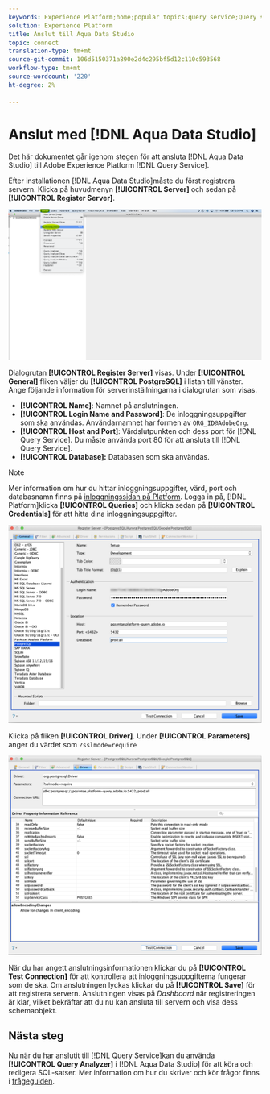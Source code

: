 ```yaml
---
keywords: Experience Platform;home;popular topics;query service;Query service;Aqua Data Studio;Aqua data studio;connect to query service;
solution: Experience Platform
title: Anslut till Aqua Data Studio
topic: connect
translation-type: tm+mt
source-git-commit: 106d5150371a890e2d4c295bf5d12c110c593568
workflow-type: tm+mt
source-wordcount: '220'
ht-degree: 2%

---
```



# Anslut med [!DNL Aqua Data Studio]

Det här dokumentet går igenom stegen för att ansluta [!DNL Aqua Data Studio] till Adobe Experience Platform [!DNL Query Service].

Efter installationen [!DNL Aqua Data Studio]måste du först registrera servern. Klicka på huvudmenyn **[!UICONTROL Server]** och sedan på **[!UICONTROL Register Server]**.

![](../images/clients/aqua-data-studio/register-server.png)

Dialogrutan **[!UICONTROL Register Server]** visas. Under **[!UICONTROL General]** fliken väljer du **[!UICONTROL PostgreSQL]** i listan till vänster. Ange följande information för serverinställningarna i dialogrutan som visas.

- **[!UICONTROL Name]**: Namnet på anslutningen.
- **[!UICONTROL Login Name and Password]**: De inloggningsuppgifter som ska användas. Användarnamnet har formen av `ORG_ID@AdobeOrg`.
- **[!UICONTROL Host and Port]**: Värdslutpunkten och dess port för [!DNL Query Service]. Du måste använda port 80 för att ansluta till [!DNL Query Service].
- **[!UICONTROL Database]:** Databasen som ska användas.

>[!NOTE]
>
>Mer information om hur du hittar inloggningsuppgifter, värd, port och databasnamn finns på [inloggningssidan på Platform](https://platform.adobe.com/query/configuration). Logga in på, [!DNL Platform]klicka **[!UICONTROL Queries]** och klicka sedan på **[!UICONTROL Credentials]** för att hitta dina inloggningsuppgifter.

![](../images/clients/aqua-data-studio/register-server-general-tab.png)

Klicka på fliken **[!UICONTROL Driver]**.  Under **[!UICONTROL Parameters]** anger du värdet som `?sslmode=require`

![](../images/clients/aqua-data-studio/register-server-driver-tab.png)

När du har angett anslutningsinformationen klickar du på **[!UICONTROL Test Connection]** för att kontrollera att inloggningsuppgifterna fungerar som de ska. Om anslutningen lyckas klickar du på **[!UICONTROL Save]** för att registrera servern. Anslutningen visas på *Dashboard* när registreringen är klar, vilket bekräftar att du nu kan ansluta till servern och visa dess schemaobjekt.

## Nästa steg

Nu när du har anslutit till [!DNL Query Service]kan du använda **[!UICONTROL Query Analyzer]** i [!DNL Aqua Data Studio] för att köra och redigera SQL-satser. Mer information om hur du skriver och kör frågor finns i [frågeguiden](../creating-queries/creating-queries.md).
